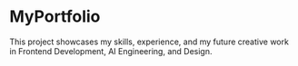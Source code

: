 # MyPortfolio
This project showcases my skills, experience, and my future creative work in Frontend Development, AI Engineering, and Design.
